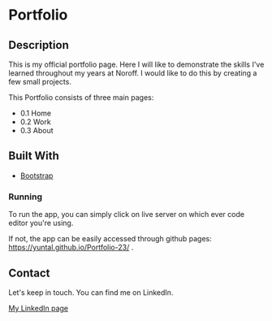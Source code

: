 # Portfolio


## Description

This is my official portfolio page. Here I will like to demonstrate the skills I've learned throughout my years at Noroff. I would like to do this by creating a few small projects. 


This Portfolio consists of three main pages:

- 0.1 Home
- 0.2 Work
- 0.3 About

## Built With

- [Bootstrap](https://getbootstrap.com)


### Running

To run the app, you can simply click on live server on which ever code editor you're using.

If not, the app can be easily accessed through github pages: https://yuntal.github.io/Portfolio-23/ .

## Contact

Let's keep in touch. You can find me on LinkedIn.

[My LinkedIn page](https://www.linkedin.com/in/yunus-talay-324074191/)


